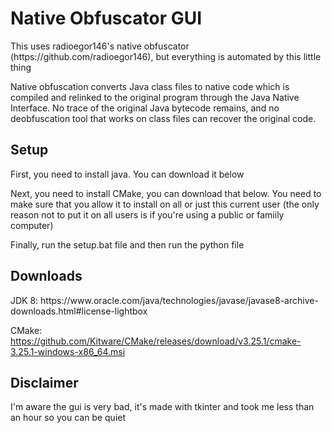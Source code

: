 <h1>Native Obfuscator GUI</h1>
<p>This uses radioegor146's native obfuscator (https://github.com/radioegor146), but everything is automated by this little thing</p>

<p>Native obfuscation converts Java class files to native code which is compiled and relinked to the original program through the Java Native Interface. No trace of the original Java bytecode remains, and no deobfuscation tool that works on class files can recover the original code.</p>

<h2>Setup</h2>
<p>First, you need to install java. You can download it below</p>

<p>Next, you need to install CMake, you can download that below.
You need to make sure that you allow it to install on all or just this current user (the only reason not to put it on all users is if you're using a public or famiily computer)</p

<p>Finally, run the setup.bat file and then run the python file</p>

<h2>Downloads</h2>
JDK 8: https://www.oracle.com/java/technologies/javase/javase8-archive-downloads.html#license-lightbox

CMake: https://github.com/Kitware/CMake/releases/download/v3.25.1/cmake-3.25.1-windows-x86_64.msi

<h2>Disclaimer</h2>
I'm aware the gui is very bad, it's made with tkinter and took me less than an hour so you can be quiet
